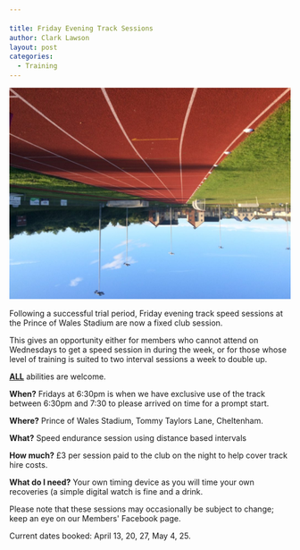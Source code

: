 ```yaml
---

title: Friday Evening Track Sessions
author: Clark Lawson
layout: post
categories:
  - Training
---
```


  <img src="/Images/2018/04/IMG_5749-e1523130403974-1024x768.jpg" alt="IMG_5749" />


Following a successful trial period, Friday evening track speed sessions at the Prince of Wales Stadium are now a fixed club session.

This gives an opportunity either for members who cannot attend on Wednesdays to get a speed session in during the week, or for those whose level of training is suited to two interval sessions a week to double up.

**<u>ALL</u>** abilities are welcome.

**When?** Fridays at 6:30pm is when we have exclusive use of the track between 6:30pm and 7:30 to please arrived on time for a prompt start.

**Where?** Prince of Wales Stadium, Tommy Taylors Lane, Cheltenham.

**What?** Speed endurance session using distance based intervals

**How much?** £3 per session paid to the club on the night to help cover track hire costs.

**What do I need?** Your own timing device as you will time your own recoveries (a simple digital watch is fine and a drink.

Please note that these sessions may occasionally be subject to change; keep an eye on our Members' Facebook page.

Current dates booked: April 13, 20, 27, May 4, 25.
